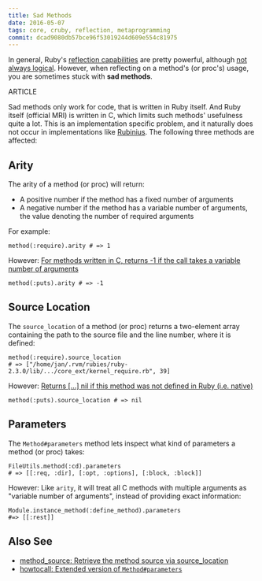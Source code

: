 ```yaml
---
title: Sad Methods
date: 2016-05-07
tags: core, cruby, reflection, metaprogramming
commit: dcad9080db57bce96f53019244d609e554c81975
---
```


In general, Ruby's [reflection capabilities](https://en.wikipedia.org/wiki/Reflection_%28computer_programming%29) are pretty powerful, although [not always logical](http://idiosyncratic-ruby.com/25-meta-methodology.html). However, when reflecting on a method's (or proc's) usage, you are sometimes stuck with **sad methods**.

ARTICLE

Sad methods only work for code, that is written in Ruby itself. And Ruby itself (official MRI) is written in C, which limits such methods' usefulness quite a lot. This is an implementation specific problem, and it naturally does not occur in implementations like [Rubinius](http://rubinius.com/). The following three methods are affected:

## Arity

The arity of a method (or proc) will return:

- A positive number if the method has a fixed number of arguments
- A negative number if the method has a variable number of arguments, the value denoting the number of required arguments

For example:

    method(:require).arity # => 1

However: [For methods written in C, returns -1 if the call takes a variable number of arguments](http://ruby-doc.org/core-2.3.0/Method.html#method-i-arity)

    method(:puts).arity # => -1

## Source Location

The `source_location` of a method (or proc) returns a two-element array containing the path to the source file and the line number, where it is defined:

    method(:require).source_location
    # => ["/home/jan/.rvm/rubies/ruby-2.3.0/lib/.../core_ext/kernel_require.rb", 39]

However: [Returns […] nil if this method was not defined in Ruby (i.e. native)](http://ruby-doc.org/core-2.3.0/Method.html#method-i-source_location)

    method(:puts).source_location # => nil

## Parameters

The `Method#parameters` method lets inspect what kind of parameters a method (or proc) takes:

    FileUtils.method(:cd).parameters
    # => [[:req, :dir], [:opt, :options], [:block, :block]]

However: Like `arity`, it will treat all C methods with multiple arguments as "variable number of arguments", instead of providing exact information:

    Module.instance_method(:define_method).parameters
    #=> [[:rest]]

## Also See

- [method_source: Retrieve the method source via source_location](https://github.com/banister/method_source)
- [howtocall: Extended version of `Method#parameters`](https://github.com/janlelis/debugging#howtocallobj--self-method_or_proc)
